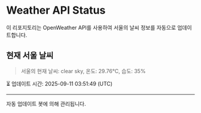
# Weather API Status

이 리포지토리는 OpenWeather API를 사용하여 서울의 날씨 정보를 자동으로 업데이트합니다.

## 현재 서울 날씨
> 서울의 현재 날씨: clear sky, 온도: 29.76°C, 습도: 35%

⏳ 업데이트 시간: 2025-09-11 03:51:49 (UTC)

---
자동 업데이트 봇에 의해 관리됩니다.
